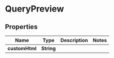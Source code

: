 # QueryPreview

## Properties
Name | Type | Description | Notes
------------ | ------------- | ------------- | -------------
**customHtml** | **String** |  | 
